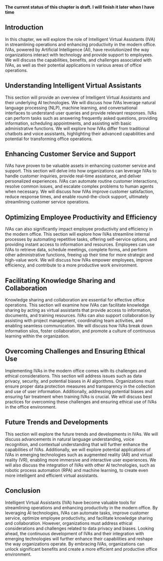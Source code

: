 **The current status of this chapter is draft. I will finish it later when I have time**

Introduction
------------

In this chapter, we will explore the role of Intelligent Virtual Assistants (IVA) in streamlining operations and enhancing productivity in the modern office. IVAs, powered by Artificial Intelligence (AI), have revolutionized the way organizations interact with technology and provide support to employees. We will discuss the capabilities, benefits, and challenges associated with IVAs, as well as their potential applications in various areas of office operations.

Understanding Intelligent Virtual Assistants
--------------------------------------------

This section will provide an overview of Intelligent Virtual Assistants and their underlying AI technologies. We will discuss how IVAs leverage natural language processing (NLP), machine learning, and conversational interfaces to understand user queries and provide relevant responses. IVAs can perform tasks such as answering frequently asked questions, providing information, scheduling appointments, and assisting with basic administrative functions. We will explore how IVAs differ from traditional chatbots and voice assistants, highlighting their advanced capabilities and potential for transforming office operations.

Enhancing Customer Service and Support
--------------------------------------

IVAs have proven to be valuable assets in enhancing customer service and support. This section will delve into how organizations can leverage IVAs to handle customer inquiries, provide real-time assistance, and deliver personalized experiences. IVAs can automate routine customer interactions, resolve common issues, and escalate complex problems to human agents when necessary. We will discuss how IVAs improve customer satisfaction, reduce response times, and enable round-the-clock support, ultimately streamlining customer service operations.

Optimizing Employee Productivity and Efficiency
-----------------------------------------------

IVAs can also significantly impact employee productivity and efficiency in the modern office. This section will explore how IVAs streamline internal processes by automating repetitive tasks, offering self-service options, and providing instant access to information and resources. Employees can use IVAs to retrieve data, schedule meetings, complete forms, and perform other administrative functions, freeing up their time for more strategic and high-value work. We will discuss how IVAs empower employees, improve efficiency, and contribute to a more productive work environment.

Facilitating Knowledge Sharing and Collaboration
------------------------------------------------

Knowledge sharing and collaboration are essential for effective office operations. This section will examine how IVAs can facilitate knowledge sharing by acting as virtual assistants that provide access to information, documents, and training resources. IVAs can also support collaboration by assisting with project management, coordinating team activities, and enabling seamless communication. We will discuss how IVAs break down information silos, foster collaboration, and promote a culture of continuous learning within the organization.

Overcoming Challenges and Ensuring Ethical Use
----------------------------------------------

Implementing IVAs in the modern office comes with its challenges and ethical considerations. This section will address issues such as data privacy, security, and potential biases in AI algorithms. Organizations must ensure proper data protection measures and transparency in the collection and use of user information. Additionally, addressing potential biases and ensuring fair treatment when training IVAs is crucial. We will discuss best practices for overcoming these challenges and ensuring ethical use of IVAs in the office environment.

Future Trends and Developments
------------------------------

This section will explore the future trends and developments in IVAs. We will discuss advancements in natural language understanding, voice recognition, and contextual understanding that will further enhance the capabilities of IVAs. Additionally, we will explore potential applications of IVAs in emerging technologies such as augmented reality (AR) and virtual reality (VR), enabling more immersive and interactive user experiences. We will also discuss the integration of IVAs with other AI technologies, such as robotic process automation (RPA) and machine learning, to create even more intelligent and efficient virtual assistants.

Conclusion
----------

Intelligent Virtual Assistants (IVA) have become valuable tools for streamlining operations and enhancing productivity in the modern office. By leveraging AI technologies, IVAs can automate tasks, improve customer service, optimize employee productivity, and facilitate knowledge sharing and collaboration. However, organizations must address ethical considerations and challenges related to data privacy and biases. Looking ahead, the continuous development of IVAs and their integration with emerging technologies will further enhance their capabilities and reshape the way organizations operate. By embracing IVAs, organizations can unlock significant benefits and create a more efficient and productive office environment.

